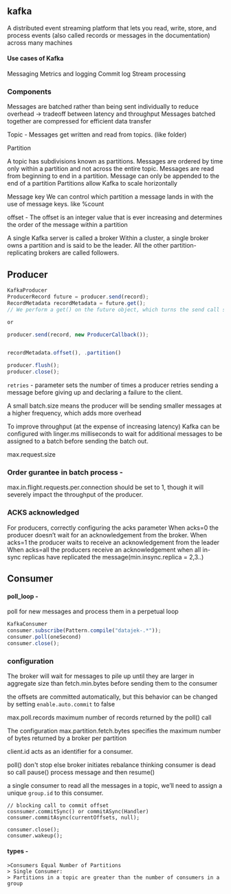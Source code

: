 ## kafka 
A distributed event streaming platform that lets you read, write, store, and process events
(also called records or messages in the documentation) across many machines

#### Use cases of Kafka 
Messaging
Metrics and logging
Commit log
Stream processing

### Components

Messages are batched rather than being sent individually to reduce overhead -> tradeoff between latency and throughput
Messages batched together are compressed for efficient data transfer

Topic - Messages get written and read from topics. (like folder)

Partition 

A topic has subdivisions known as partitions.
Messages are ordered by time only within a partition and not across the entire topic.
Messages are read from beginning to end in a partition.
Message can only be appended to the end of a partition
Partitions allow Kafka to scale horizontally

Message key 
We can control which partition a message lands in with the use of message keys. like %count

offset - The offset is an integer value that is ever increasing and determines the order of the message within a partition

A single Kafka server is called a broker
Within a cluster, a single broker owns a partition and is said to be the leader. 
All the other partition-replicating brokers are called followers. 

## Producer

```js
KafkaProducer
ProducerRecord future = producer.send(record);
RecordMetadata recordMetadata = future.get();
// We perform a get() on the future object, which turns the send call synchronous

or

producer.send(record, new ProducerCallback());


recordMetadata.offset(), .partition()

producer.flush();
producer.close();
```

`retries` - parameter sets the number of times a producer retries sending a message before giving up and declaring a failure to the client.

A small batch.size means the producer will be sending smaller messages at a higher frequency, which adds more overhead

To improve throughput (at the expense of increasing latency) Kafka can be configured with linger.ms milliseconds to wait for additional messages to be assigned to a batch before sending the batch out.

max.request.size 


### Order gurantee in batch process - 
max.in.flight.requests.per.connection should be set to 1, though it will severely impact the throughput of the producer.


### ACKS acknowledged 
For producers, correctly configuring the acks parameter 
When acks=0 the producer doesn’t wait for an acknowledgement from the broker.
When acks=1 the producer waits to receive an acknowledgement from the leader 
When acks=all the producers receive an acknowledgement when all in-sync replicas have replicated the message(min.insync.replica = 2,3..)


## Consumer

#### poll_loop - 
  poll for new messages and process them in a perpetual loop

```js
KafkaConsumer
consumer.subscribe(Pattern.compile("datajek-.*"));
consumer.poll(oneSecond)
consumer.close();
```

### configuration

The broker will wait for messages to pile up until they are larger in aggregate size than fetch.min.bytes before sending them to the consumer

the offsets are committed automatically, but this behavior can be changed by setting `enable.auto.commit` to false

max.poll.records maximum number of records returned by the poll() call

The configuration max.partition.fetch.bytes specifies the maximum number of bytes returned by a broker per partition

client.id acts as an identifier for a consumer.


poll() don't stop else broker initiates rebalance thinking consumer is dead
so call pause() process message and then resume()

a single consumer to read all the messages in a topic, we’ll need to assign a unique `group.id` to this consumer.
```
// blocking call to commit offset
cosnsumer.commitSync() or commitASync(Handler)
consumer.commitAsync(currentOffsets, null);

consumer.close();
consumer.wakeup();
```

#### types -
```
>Consumers Equal Number of Partitions
> Single Consumer:
> Partitions in a topic are greater than the number of consumers in a group
```
